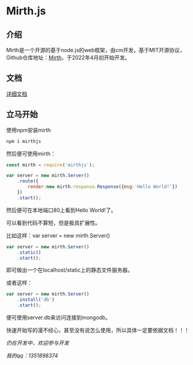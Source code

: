 # Mirth.js

## 介绍

Mirth是一个开源的基于node.js的web框架，由cm开发，基于MIT开源协议，Github仓库地址：[Mirth](https://github.com/cmOblivion/mirth/)，于2022年4月初开始开发。

## 文档

[详细文档](https://cmoblivion.github.io/#/doc/)

## 立马开始

使用npm安装mirth

```bash
npm i mirthjs
```

然后便可使用mirth：

```js
const mirth = require('mirthjs');

var server = new mirth.Server()
    .route({
        render:new mirth.response.Response({msg:'Hello World!'})
    })
    .start();
```

然后便可在本地端口80上看到Hello World!了。

可以看到代码不算短，但是极具扩展性。

比如这样：var server = new mirth.Server()

```js
var server = new mirth.Server()
    .static()
    .start();
```

即可做出一个在localhost/static上的静态文件服务器。

或者这样：

```js
var server = new mirth.Server()
    .install('db')
    .start();
```

便可使用server.db来访问连接到mongodb。

快速开始写的漫不经心，甚至没有说怎么使用，所以具体一定要依据文档！！！

*仍在开发中，欢迎参与开发*

*我的qq：1351898374*
